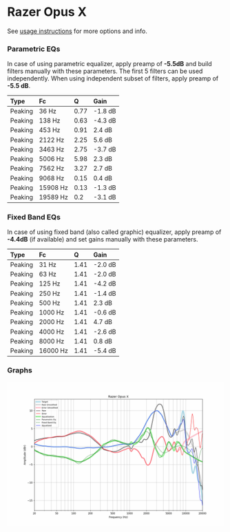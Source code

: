 # Razer Opus X
See [usage instructions](https://github.com/jaakkopasanen/AutoEq#usage) for more options and info.

### Parametric EQs
In case of using parametric equalizer, apply preamp of **-5.5dB** and build filters manually
with these parameters. The first 5 filters can be used independently.
When using independent subset of filters, apply preamp of **-5.5 dB**.

| Type    | Fc       |    Q | Gain    |
|:--------|:---------|:-----|:--------|
| Peaking | 36 Hz    | 0.77 | -1.8 dB |
| Peaking | 138 Hz   | 0.63 | -4.3 dB |
| Peaking | 453 Hz   | 0.91 | 2.4 dB  |
| Peaking | 2122 Hz  | 2.25 | 5.6 dB  |
| Peaking | 3463 Hz  | 2.75 | -3.7 dB |
| Peaking | 5006 Hz  | 5.98 | 2.3 dB  |
| Peaking | 7562 Hz  | 3.27 | 2.7 dB  |
| Peaking | 9068 Hz  | 0.15 | 0.4 dB  |
| Peaking | 15908 Hz | 0.13 | -1.3 dB |
| Peaking | 19589 Hz | 0.2  | -3.1 dB |

### Fixed Band EQs
In case of using fixed band (also called graphic) equalizer, apply preamp of **-4.4dB**
(if available) and set gains manually with these parameters.

| Type    | Fc       |    Q | Gain    |
|:--------|:---------|:-----|:--------|
| Peaking | 31 Hz    | 1.41 | -2.0 dB |
| Peaking | 63 Hz    | 1.41 | -2.0 dB |
| Peaking | 125 Hz   | 1.41 | -4.2 dB |
| Peaking | 250 Hz   | 1.41 | -1.4 dB |
| Peaking | 500 Hz   | 1.41 | 2.3 dB  |
| Peaking | 1000 Hz  | 1.41 | -0.6 dB |
| Peaking | 2000 Hz  | 1.41 | 4.7 dB  |
| Peaking | 4000 Hz  | 1.41 | -2.6 dB |
| Peaking | 8000 Hz  | 1.41 | 0.8 dB  |
| Peaking | 16000 Hz | 1.41 | -5.4 dB |

### Graphs
![](./Razer%20Opus%20X.png)